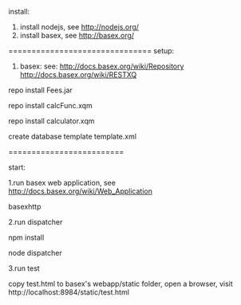 install:

1. install nodejs, see http://nodejs.org/
2. install basex, see http://basex.org/

===============================
setup:

1. basex: see: http://docs.basex.org/wiki/Repository http://docs.basex.org/wiki/RESTXQ

repo install Fees.jar

repo install calcFunc.xqm

repo install calculator.xqm

create database template template.xml

=========================

start:

1.run basex web application, see http://docs.basex.org/wiki/Web_Application

basexhttp

2.run dispatcher 

npm install 

node dispatcher

3.run test

copy test.html to basex's webapp/static folder,
open a browser, visit http://localhost:8984/static/test.html




